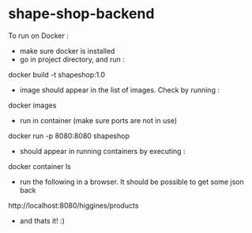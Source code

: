 # shape-shop-backend


To run on Docker :

- make sure docker is installed
- go in project directory, and run :

docker build -t shapeshop:1.0

- image should appear in the list of images. Check by running :

docker images

- run in container (make sure ports are not in use)

docker run -p 8080:8080 shapeshop

- should appear in running containers by executing :

docker container ls

- run the following in a browser. It should be possible to get some json back

http://localhost:8080/higgines/products

- and thats it! :)







